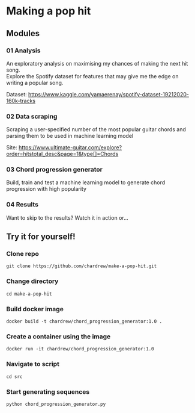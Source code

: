 # Making a pop hit

## Modules
### 01 Analysis
An exploratory analysis on maximising my chances of making the next hit song.  
Explore the Spotify dataset for features that may give me the edge on writing a popular song.  

Dataset: https://www.kaggle.com/yamaerenay/spotify-dataset-19212020-160k-tracks

### 02 Data scraping
Scraping a user-specified number of the most popular guitar chords and parsing them to be used in machine learning model

Site: https://www.ultimate-guitar.com/explore?order=hitstotal_desc&page=1&type[]=Chords

### 03 Chord progression generator
Build, train and test a machine learning model to generate chord progression with high popularity

### 04 Results
Want to skip to the results? Watch it in action or...

## Try it for yourself!
### Clone repo
`git clone https://github.com/chardrew/make-a-pop-hit.git`
### Change directory
`cd make-a-pop-hit`
### Build docker image
`docker build -t chardrew/chord_progression_generator:1.0 .`
### Create a container using the image
`docker run -it chardrew/chord_progression_generator:1.0`
### Navigate to script
`cd src`
### Start generating sequences
`python chord_progression_generator.py`
